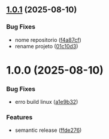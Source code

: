 ## [1.0.1](https://github.com/Alexssmusica/pdf-extractor-data/compare/v1.0.0...v1.0.1) (2025-08-10)


### Bug Fixes

* nome repositorio ([f4a87cf](https://github.com/Alexssmusica/pdf-extractor-data/commit/f4a87cf76dae20b8eb5fc88745b842908287c75a))
* rename projeto ([01c10d3](https://github.com/Alexssmusica/pdf-extractor-data/commit/01c10d34474e2eea73269cec33168ebb220159d1))

# 1.0.0 (2025-08-10)


### Bug Fixes

* erro build linux ([a1e9b32](https://github.com/Alexssmusica/pdf-extractor/commit/a1e9b32c7c83d24def1370f292e85a6e57891b93))


### Features

* semantic release ([ffde276](https://github.com/Alexssmusica/pdf-extractor/commit/ffde276ad3214cbe1d7ec8436deddcae23365e8c))
